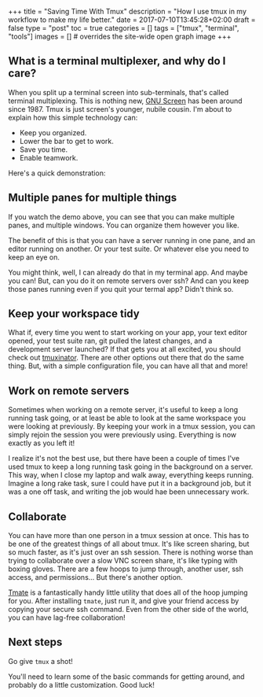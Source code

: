 +++
title = "Saving Time With Tmux"
description = "How I use tmux in my workflow to make my life better."
date = 2017-07-10T13:45:28+02:00
draft = false
type = "post"
toc = true
categories = []
tags = ["tmux", "terminal", "tools"]
images = [] # overrides the site-wide open graph image
+++

## What is a terminal multiplexer, and why do I care?

When you split up a terminal screen into sub-terminals, that's called terminal multiplexing. This is nothing new, [GNU Screen](https://en.wikipedia.org/wiki/GNU_Screen) has been around since 1987. Tmux is just screen's younger, nubile cousin. I'm about to explain how this simple technology can:

- Keep you organized.
- Lower the bar to get to work.
- Save you time.
- Enable teamwork.

Here's a quick demonstration:
<script type="text/javascript" src="https://asciinema.org/a/5k3urBv0sHluX7yUiopl0y0a3.js" id="asciicast-5k3urBv0sHluX7yUiopl0y0a3" data-size="small" data-speed="3" async></script>


## Multiple panes for multiple things

If you watch the demo above, you can see that you can make multiple panes, and multiple windows. You can organize them however you like.

The benefit of this is that you can have a server running in one pane, and an editor running on another. Or your test suite. Or whatever else you need to keep an eye on.

You might think, well, I can already do that in my terminal app. And maybe you can! But, can you do it on remote servers over ssh? And can you keep those panes running even if you quit your termal app? Didn't think so.

## Keep your workspace tidy
What if, every time you went to start working on your app, your text editor opened, your test suite ran, git pulled the latest changes, and a development server launched? If that gets you at all excited, you should check out [tmuxinator](https://github.com/tmuxinator/tmuxinator). There are other options out there that do the same thing. But, with a simple configuration file, you can have all that and more!

## Work on remote servers
Sometimes when working on a remote server, it's useful to keep a long running task going, or at least be able to look at the same workspace you were looking at previously. By keeping your work in a tmux session, you can simply rejoin the session you were previously using. Everything is now exactly as you left it!

I realize it's not the best use, but there have been a couple of times I've used tmux to keep a long running task going in the background on a server. This way, when I close my laptop and walk away, everything keeps running. Imagine a long rake task, sure I could have put it in a background job, but it was a one off task, and writing the job would hae been unnecessary work.

## Collaborate
You can have more than one person in a tmux session at once. This has to be one of the greatest things of all about tmux. It's like screen sharing, but so much faster, as it's just over an ssh session. There is nothing worse than trying to collaborate over a slow VNC screen share, it's like typing with boxing gloves. There are a few hoops to jump through, another user, ssh access, and permissions... But there's another option.

[Tmate](https://tmate.io/) is a fantastically handy little utility that does all of the hoop jumping for you. After installing `tmate`, just run it, and give your friend access by copying your secure ssh command. Even from the other side of the world, you can have lag-free collaboration!

## Next steps

Go give `tmux` a shot!

You'll need to learn some of the basic commands for getting around, and probably do a little customization. Good luck!
